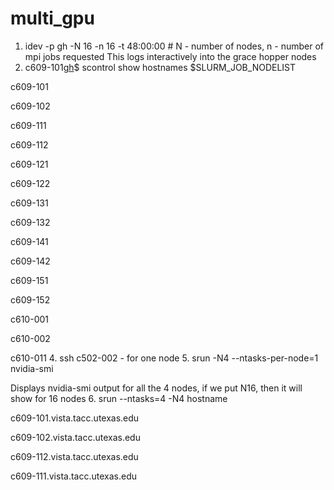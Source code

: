 # multi_gpu

1. idev -p gh -N 16 -n 16 -t 48:00:00 # N - number of nodes, n - number of mpi jobs requested
This logs interactively into the grace hopper nodes
2. c609-101[gh](999)$ scontrol show hostnames $SLURM_JOB_NODELIST

c609-101

c609-102

c609-111

c609-112

c609-121

c609-122

c609-131

c609-132

c609-141

c609-142

c609-151

c609-152

c610-001

c610-002

c610-011
4. ssh c502-002 - for one node
5. srun -N4 --ntasks-per-node=1 nvidia-smi

Displays nvidia-smi output for all the 4 nodes, if we put N16, then it will show for 16 nodes
6. srun --ntasks=4 -N4 hostname

c609-101.vista.tacc.utexas.edu

c609-102.vista.tacc.utexas.edu

c609-112.vista.tacc.utexas.edu

c609-111.vista.tacc.utexas.edu
